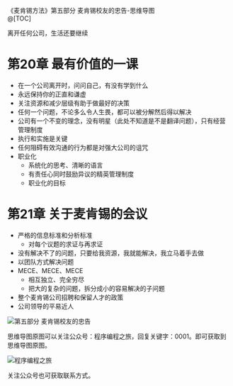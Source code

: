 《麦肯锡方法》第五部分 麦肯锡校友的忠告-思维导图  
@[TOC]

离开任何公司，生活还要继续

# 第20章 最有价值的一课

- 在一个公司离开时，问问自己，有没有学到什么
- 永远保持你的正直和谦虚
- 关注资源和减少层级有助于做最好的决策
- 任何一个问题，不论多么令人生畏，都可以被分解然后得以解决
- 公司有一个不变的理念，没有明星（此处不知道是不是翻译问题），只有经营管理制度
- 执行和实施是关键
- 任何阻碍有效沟通的行为都是对强大公司的诅咒
- 职业化
    - 系统化的思考、清晰的语言
    - 有责任心同时鼓励异议的精英管理制度
    - 职业化的目标

# 第21章 关于麦肯锡的会议

- 严格的信息标准和分析标准
    - 对每个议题的求证与再求证
- 没有解决不了的问题，只要给我资源，我就能解决，我立马着手去做
- 以团队方式解决问题
- MECE、MECE、MECE
    - 相互独立、完全穷尽
    - 把大的复杂的问题，拆分成小的容易解决的子问题
- 整个麦肯锡公司招聘和保留人才的政策
- 公司领导的平易近人


![第五部分 麦肯锡校友的忠告](http://blogimg.chenhaoxiang.cn/uPic/202110/25191029.png)  

思维导图原图可以关注公众号：程序编程之旅，回复关键字：0001。即可获取到思维导图原图。

![程序编程之旅](https://img-blog.csdnimg.cn/20210219101958874.png)

关注公众号也可获取联系方式。  

